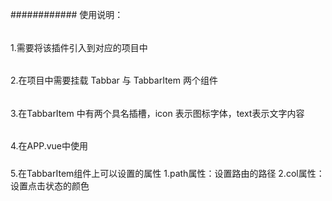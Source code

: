############
使用说明：
######
1.需要将该插件引入到对应的项目中
######
2.在项目中需要挂载  Tabbar 与 TabbarItem 两个组件
######
3.在TabbarItem 中有两个具名插槽，icon 表示图标字体，text表示文字内容
######
4.在APP.vue中使用
    <Tabbar>
        <TabbarItem>
              <div slot = "icon"></div> 
              <div slot = "text"></div> 
        </TabbarItem>
    </Tabbar>
#####
5.在TabbarItem组件上可以设置的属性
    1.path属性：设置路由的路径
    2.col属性：设置点击状态的颜色    